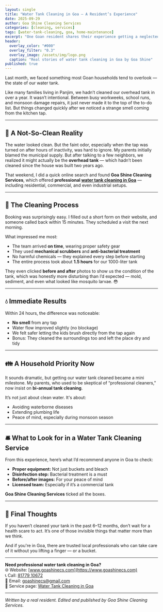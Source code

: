 ```yaml
---
layout: single
title: "Water Tank Cleaning in Goa – A Resident’s Experience"
date: 2025-09-29
author: Goa Shine Cleaning Services
categories: [cleaning, services]
tags: [water-tank-cleaning, goa, home-maintenance]
excerpt: "One Goan resident shares their experience getting a neglected water tank cleaned — and what a difference it made."
header:
  overlay_color: "#000"
  overlay_filter: "0.3"
  overlay_image: /assets/img/logo.png
  caption: "Real stories of water tank cleaning in Goa by Goa Shine"
published: true
---
```


Last month, we faced something most Goan households tend to overlook — the state of our water tank.

Like many families living in Panjim, we hadn’t cleaned our overhead tank in over a year. It wasn’t intentional. Between busy workweeks, school runs, and monsoon damage repairs, it just never made it to the top of the to-do list. But things changed quickly after we noticed a strange smell coming from the kitchen tap.

---

## 🏡 A Not-So-Clean Reality

The water looked clean. But the faint odor, especially when the tap was turned on after hours of inactivity, was hard to ignore. My parents initially blamed the municipal supply. But after talking to a few neighbors, we realized it might actually be the **overhead tank** — which hadn’t been cleaned since the house was built two years ago.

That weekend, I did a quick online search and found **Goa Shine Cleaning Services**, which offered **professional [water tank cleaning in Goa](https://www.goashinecs.com/water-tank-cleaning-goa.html)** — including residential, commercial, and even industrial setups.

---

## 🧽 The Cleaning Process

Booking was surprisingly easy. I filled out a short form on their website, and someone called back within 15 minutes. They scheduled a visit the next morning.

What impressed me most:

- The team arrived **on time**, wearing proper safety gear  
- They used **mechanical scrubbers** and **anti-bacterial treatment**  
- No harmful chemicals — they explained every step before starting  
- The entire process took about **1.5 hours** for our 1000-liter tank  

They even clicked **before and after** photos to show us the condition of the tank, which was honestly more disturbing than I’d expected — mold, sediment, and even what looked like mosquito larvae. 😳

---

## 💧 Immediate Results

Within 24 hours, the difference was noticeable:

- **No smell** from any tap  
- Water flow improved slightly (no blockage)  
- We felt safer letting the kids brush directly from the tap again  
- Bonus: They cleaned the surroundings too and left the place dry and tidy

---

## 👪 A Household Priority Now

It sounds dramatic, but getting our water tank cleaned became a mini milestone. My parents, who used to be skeptical of “professional cleaners,” now insist on **bi-annual tank cleaning**.

It’s not just about clean water. It's about:

- Avoiding waterborne diseases  
- Extending plumbing life  
- Peace of mind, especially during monsoon season

---

## 🛎️ What to Look for in a Water Tank Cleaning Service

From this experience, here’s what I’d recommend anyone in Goa to check:

- **Proper equipment:** Not just buckets and bleach  
- **Disinfection step:** Bacterial treatment is a must  
- **Before/after images:** For your peace of mind  
- **Licensed team:** Especially if it’s a commercial tank

**Goa Shine Cleaning Services** ticked all the boxes.

---

## 📌 Final Thoughts

If you haven’t cleaned your tank in the past 6–12 months, don’t wait for a health scare to act. It’s one of those invisible things that matter more than we think.

And if you're in Goa, there are trusted local professionals who can take care of it without you lifting a finger — or a bucket.

---

**Need professional water tank cleaning in Goa?**  
🌐 Website: [www.goashinecs.com](https://www.goashinecs.com)  
📞 Call: [81779 10672](tel:+918177910672)  
📧 Email: [goashinecs@gmail.com](mailto:goashinecs@gmail.com)  
🔗 Service page: [Water Tank Cleaning in Goa](https://www.goashinecs.com/water-tank-cleaning-goa.html)

---

*Written by a real resident. Edited and published by Goa Shine Cleaning Services.*
